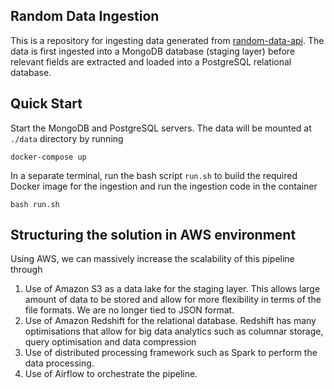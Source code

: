 ## Random Data Ingestion
This is a repository for ingesting data generated from [random-data-api](https://random-data-api.com/).
The data is first ingested into a MongoDB database (staging layer) before relevant fields are extracted
and loaded into a PostgreSQL relational database.

## Quick Start
Start the MongoDB and PostgreSQL servers. The data will be mounted at `./data` directory by running
```
docker-compose up
```
In a separate terminal, run the bash script `run.sh` to build the required Docker 
image for the ingestion and run the ingestion code in the container
```
bash run.sh
```

## Structuring the solution in AWS environment
Using AWS, we can massively increase the scalability of this pipeline through
1. Use of Amazon S3 as a data lake for the staging layer. 
This allows large amount of data to be stored and allow for more flexibility in terms of the file formats. 
We are no longer tied to JSON format.
2. Use of Amazon Redshift for the relational database. Redshift has many optimisations that allow for big data analytics
such as columnar storage, query optimisation and data compression
3. Use of distributed processing framework such as Spark to perform the data processing.
4. Use of Airflow to orchestrate the pipeline.